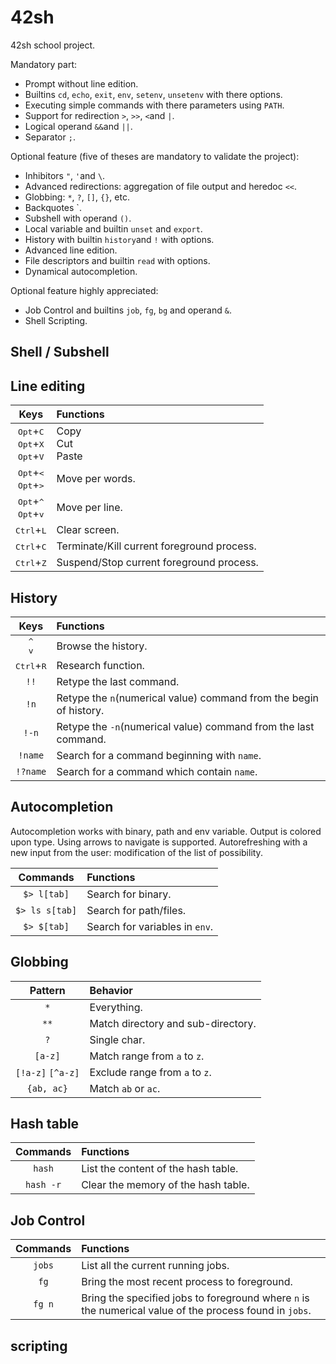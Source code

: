 # 42sh

42sh school project.

Mandatory part:
- Prompt without line edition.
- Builtins `cd`, `echo`, `exit`, `env`, `setenv`, `unsetenv` with there options.
- Executing simple commands with there parameters using `PATH`.
- Support for redirection `>`, `>>`, `<`and `|`.
- Logical operand `&&`and `||`.
- Separator `;`.

Optional feature (five of theses are mandatory to validate the project):
- Inhibitors `"`, `'`and `\`.
- Advanced redirections: aggregation of file output and heredoc `<<`.
- Globbing: `*`, `?`, `[]`, `{}`, etc.
- Backquotes \`.
- Subshell with operand `()`.
- Local variable and builtin `unset` and `export`.
- History with builtin `history`and `!` with options.
- Advanced line edition.
- File descriptors and builtin `read` with options.
- Dynamical autocompletion.

Optional feature highly appreciated:
- Job Control and builtins `job`, `fg`, `bg` and operand `&`.
- Shell Scripting.

## Shell / Subshell

## Line editing

Keys|Functions|
:-:|:--
<kbd>Opt</kbd>+<kbd>C</kbd><br><kbd>Opt</kbd>+<kbd>X</kbd><br><kbd>Opt</kbd>+<kbd>V</kbd>|Copy<br>Cut<br>Paste
<kbd>Opt</kbd>+<kbd><</kbd><br><kbd>Opt</kbd>+<kbd>></kbd>|Move per words.
<kbd>Opt</kbd>+<kbd>^</kbd><br><kbd>Opt</kbd>+<kbd>v</kbd>|Move per line.
<kbd>Ctrl</kbd>+<kbd>L</kbd>|Clear screen.
<kbd>Ctrl</kbd>+<kbd>C</kbd>|Terminate/Kill current foreground process.
<kbd>Ctrl</kbd>+<kbd>Z</kbd>|Suspend/Stop current foreground process.

## History

Keys|Functions|
:-:|:--
<kbd>^</kbd><br><kbd>v</kbd>|Browse the history.
<kbd>Ctrl</kbd>+<kbd>R</kbd>|Research function.
`!!`|Retype the last command.
`!n`|Retype the `n`(numerical value) command from the begin of history.
`!-n`|Retype the `-n`(numerical value) command from the last command.
`!name`|Search for a command beginning with `name`.
`!?name`|Search for a command which contain `name`.

## Autocompletion

Autocompletion works with binary, path and env variable.
Output is colored upon type.
Using arrows to navigate is supported.
Autorefreshing with a new input from the user: modification of the list of possibility.

Commands|Functions|
:-:|:--
`$> l[tab]`|Search for binary.
`$> ls s[tab]`|Search for path/files.
`$> $[tab]`|Search for variables in `env`.

## Globbing

Pattern|Behavior|
:-:|:--
`*`|Everything.
`**`|Match directory and sub-directory.
`?`|Single char.
`[a-z]`|Match range from `a` to `z`.
`[!a-z]` `[^a-z]`|Exclude range from `a` to `z`.
`{ab, ac}`|Match `ab` or `ac`.

## Hash table

Commands|Functions|
:-:|:--
`hash`|List the content of the hash table.
`hash -r`|Clear the memory of the hash table.

## Job Control

Commands|Functions|
:-:|:--
`jobs`|List all the current running jobs.
`fg`|Bring the most recent process to foreground.
`fg n`|Bring the specified jobs to foreground where `n` is the numerical value of the process found in `jobs`.

## scripting
